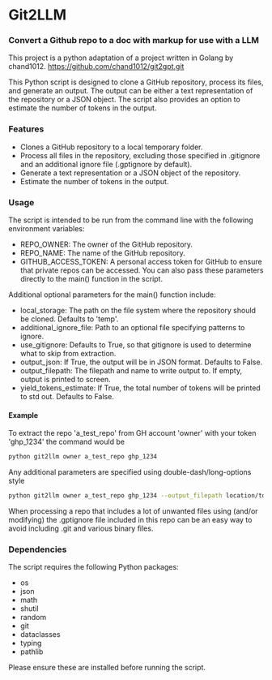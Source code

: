 # Git2LLM 
### Convert a Github repo to a doc with markup for use with a LLM

This project is a python adaptation of a project written in Golang by chand1012.
https://github.com/chand1012/git2gpt.git

This Python script is designed to clone a GitHub repository, process its files, and generate an output. The output can be either a text representation of the repository or a JSON object. The script also provides an option to estimate the number of tokens in the output.

### Features
* Clones a GitHub repository to a local temporary folder.
* Process all files in the repository, excluding those specified in .gitignore and an additional ignore file (.gptignore by default).
* Generate a text representation or a JSON object of the repository.
* Estimate the number of tokens in the output.

### Usage
The script is intended to be run from the command line with the following environment variables:
* REPO_OWNER: The owner of the GitHub repository.
* REPO_NAME: The name of the GitHub repository.
* GITHUB_ACCESS_TOKEN: A personal access token for GitHub to ensure that private repos can be accessed.
You can also pass these parameters directly to the main() function in the script.


Additional optional parameters for the main() function include:
* local_storage: The path on the file system where the repository should be cloned. Defaults to 'temp'.
* additional_ignore_file: Path to an optional file specifying patterns to ignore. 
* use_gitignore: Defaults to True, so that gitignore is used to determine what to skip from extraction.
* output_json: If True, the output will be in JSON format. Defaults to False.
* output_filepath: The filepath and name to write output to. If empty, output is printed to screen.
* yield_tokens_estimate: If True, the total number of tokens will be printed to std out. Defaults to False.
  
#### Example
To extract the repo 'a_test_repo' from GH account 'owner' with your token 'ghp_1234' the command would be
```bash
python git2llm owner a_test_repo ghp_1234
```
Any additional parameters are specified using double-dash/long-options style  
```bash
python git2llm owner a_test_repo ghp_1234 --output_filepath location/to/my/output_file.txt --yield_token_estimate True --additional_ignore_file '.gptignore'
```
When processing a repo that includes a lot of unwanted files using (and/or modifying) the .gptignore file included in this repo can
be an easy way to avoid including .git and various binary files.

### Dependencies
  The script requires the following Python packages:
  * os
  * json
  * math
  * shutil
  * random
  * git
  * dataclasses
  * typing
  * pathlib

  Please ensure these are installed before running the script.
